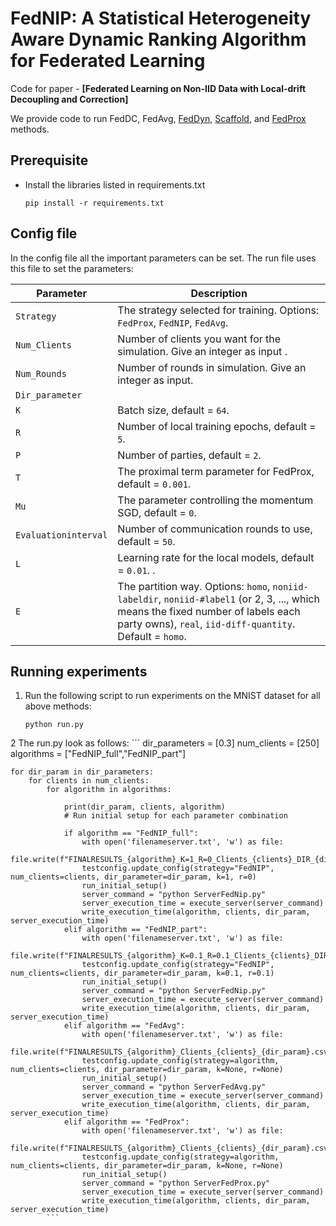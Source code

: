 # FedNIP: A Statistical Heterogeneity Aware Dynamic Ranking Algorithm for Federated Learning
Code for paper - **[Federated Learning on Non-IID Data with Local-drift Decoupling and Correction]**

We provide code to run FedDC, FedAvg, 
[FedDyn](https://openreview.net/pdf?id=B7v4QMR6Z9w), 
[Scaffold](https://openreview.net/pdf?id=B7v4QMR6Z9w), and [FedProx](https://arxiv.org/abs/1812.06127) methods.


## Prerequisite
* Install the libraries listed in requirements.txt
    ```
    pip install -r requirements.txt
    ```

  
## Config file
In the config file all the important parameters can be set. The run file uses this file to set the parameters:


| Parameter      | Description                                                                                    |
| --------------- | ---------------------------------------------------------------------------------------------- |
| `Strategy`         | The strategy selected for training. Options: `FedProx`, `FedNIP`, `FedAvg`.        |
| `Num_Clients`       | Number of clients you want for the simulation. Give an integer as input . |
| `Num_Rounds`           | Number of rounds in simulation. Give an integer as input. |
| `Dir_parameter`            |                                          |
| `K`    | Batch size, default = `64`.                                                                    |
| `R`        | Number of local training epochs, default = `5`.                                                |
| `P`     | Number of parties, default = `2`.                                                              |
| `T`            | The proximal term parameter for FedProx, default = `0.001`.                                    |
| `Mu`           | The parameter controlling the momentum SGD, default = `0`.                                    |
| `Evaluationinterval`    | Number of communication rounds to use, default = `50`.                                         |
| `L`    | Learning rate for the local models, default = `0.01`. .                                         |
| `E`     | The partition way. Options: `homo`, `noniid-labeldir`, `noniid-#label1` (or 2, 3, ..., which means the fixed number of labels each party owns), `real`, `iid-diff-quantity`. Default = `homo`. |

## Running experiments

1. Run the following script to run experiments on the MNIST dataset for all above methods:
    ```
    python run.py
    ```
2 The run.py look as follows:
    ```
    dir_parameters = [0.3]
    num_clients = [250]
    algorithms = ["FedNIP_full","FedNIP_part"]
    
    for dir_param in dir_parameters:
        for clients in num_clients:
            for algorithm in algorithms:
    
                print(dir_param, clients, algorithm)
                # Run initial setup for each parameter combination
    
                if algorithm == "FedNIP_full":
                    with open('filenameserver.txt', 'w') as file:
                        file.write(f"FINALRESULTS_{algorithm}_K=1_R=0_Clients_{clients}_DIR_{dir_param}_newrun.csv")
                    testconfig.update_config(strategy="FedNIP", num_clients=clients, dir_parameter=dir_param, k=1, r=0)
                    run_initial_setup()
                    server_command = "python ServerFedNip.py"
                    server_execution_time = execute_server(server_command)
                    write_execution_time(algorithm, clients, dir_param, server_execution_time)
                elif algorithm == "FedNIP_part":
                    with open('filenameserver.txt', 'w') as file:
                        file.write(f"FINALRESULTS_{algorithm}_K=0.1_R=0.1_Clients_{clients}_DIR_{dir_param}_newrun.csv")
                    testconfig.update_config(strategy="FedNIP", num_clients=clients, dir_parameter=dir_param, k=0.1, r=0.1)
                    run_initial_setup()
                    server_command = "python ServerFedNip.py"
                    server_execution_time = execute_server(server_command)
                    write_execution_time(algorithm, clients, dir_param, server_execution_time)
                elif algorithm == "FedAvg":
                    with open('filenameserver.txt', 'w') as file:
                        file.write(f"FINALRESULTS_{algorithm}_Clients_{clients}_{dir_param}.csv")
                    testconfig.update_config(strategy=algorithm, num_clients=clients, dir_parameter=dir_param, k=None, r=None)
                    run_initial_setup()
                    server_command = "python ServerFedAvg.py"
                    server_execution_time = execute_server(server_command)
                    write_execution_time(algorithm, clients, dir_param, server_execution_time)
                elif algorithm == "FedProx":
                    with open('filenameserver.txt', 'w') as file:
                        file.write(f"FINALRESULTS_{algorithm}_Clients_{clients}_{dir_param}.csv")
                    testconfig.update_config(strategy=algorithm, num_clients=clients, dir_parameter=dir_param, k=None, r=None)
                    run_initial_setup()
                    server_command = "python ServerFedProx.py"
                    server_execution_time = execute_server(server_command)
                    write_execution_time(algorithm, clients, dir_param, server_execution_time)
            ```
